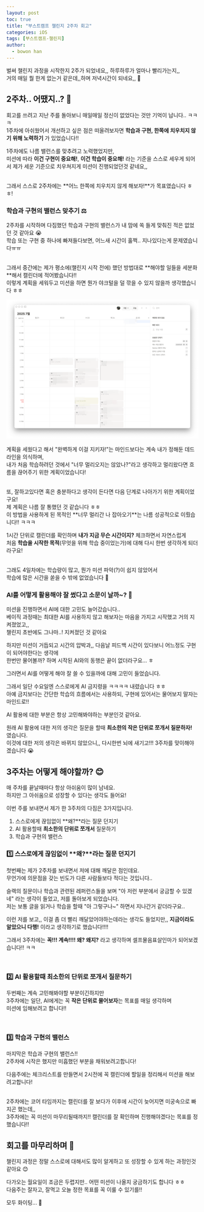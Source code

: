 ```yaml
---
layout: post
toc: true
title: "부스트캠프 챌린지 2주차 회고"
categories: iOS 
tags: [부스트캠프-챌린지]
author:
  - bowon han
---
```


벌써 챌린지 과정을 시작한지 2주가 되었네요,, 하루하루가 얼마나 빨리가는지,,
<br>
거의 매일 뭘 한게 없는거 같은데,,하며 저녁시간이 되네요,, 🥲

## 2주차.. 어땠지..? 🤔
회고를 쓰려고 지난 주를 돌아보니 매일매일 정신이 없었다는 것만 기억이 납니다.. ㅋㅋㅋ <br>
1주차에 아쉬웠어서 개선하고 싶은 점은 떠올려보자면 **학습과 구현, 한쪽에 치우치지 않기 위해 노력하기** 가 있었습니다!! 


1주차에도 나름 밸런스를 맞추려고 노력했었지만, <br>
미션에 따라 **이건 구현이 중요해!**, **이건 학습이 중요해!** 라는 기준을 스스로 세우게 되어서 제가 세운 기준으로 치우쳐지게 미션이 진행되었던것 같네요,,  

<br>
그래서 스스로 2주차에는 **어느 한쪽에 치우치지 않게 해보자!**가 목표였습니다 ㅎㅎ!

### 학습과 구현의 밸런스 맞추기 ⚖️ 
2주차를 시작하며 다짐했던 학습과 구현의 밸런스가 내 맘에 쏙 들게 맞춰진 적은 없었던 것 같아요 😭 <br>
학습 또는 구현 중 하나에 빠져들다보면, 어느새 시간이 훌쩍.. 지나있다는게 문제였습니다ㅠㅠ  

<br>
그래서 중간에는 제가 평소에(챌린지 시작 전에) 했던 방법대로 **해야할 일들을 세분화**해서 캘린더에 적어봤습니다!!  <br>
이렇게 계획을 세워두고 미션을 하면 뭔가 야크털을 덜 깎을 수 있지 않을까 생각했습니다 ㅎㅎ <br>

<img src="/images/boostcamp-memoir-1-1.png" width="800"> <br>

계획을 세웠다고 해서 "완벽하게 이걸 지키자!"는 마인드보다는 계속 내가 정해둔 데드라인을 의식하며, 
<br>
내가 처음 학습하려던 것에서 "너무 멀리오지는 않았나?"라고 생각하고 멀리왔다면 흐름을 끊어주기 위한 계획이었습니다! 

<br>
또, 잘하고있다면 혹은 충분하다고 생각이 든다면 다음 단계로 나아가기 위한 계획이었구요!

<br>
제 계획은 나름 잘 통했던 것 같습니다 ㅎㅎ <br>
이 방법을 사용하게 된 목적인 **너무 멀리간 나 잡아오기**는 나름 성공적으로 이뤘습니다!! ㅋㅋㅋ

1시간 단위로 캘린더를 확인하며 **내가 지금 무슨 시간이지?** 체크하면서 자연스럽게 <br>
처음 **학습을 시작한 목적**(무엇을 위해 학습 중이었는가)에 대해 다시 한번 생각하게 되더라구요!

<br>
그래도 4일차에는 학습량이 많고, 뭔가 미션 파악(?)이 쉽지 않았어서 <br>
학습에 많은 시간을 쏟을 수 밖에 없었습니다 🥲



### AI를 어떻게 활용해야 잘 썼다고 소문이 날까~? 🤖
미션을 진행하면서 AI에 대한 고민도 늘어갔습니다.. <br>
베이직 과정때는 최대한 AI를 사용하지 않고 해보자는 마음을 가지고 시작했고 거의 지켜졌었고,, <br>
챌린지 초반에도 그나마..! 지켜졌던 것 같아요
<br>

하지만 미션이 거듭되고 시간의 압박과,, 다음날 피드백 시간이 있다보니 어느정도 구현이 되어야한다는 생각에 <br>
한번만 물어볼까? 하며 시작된 AI와의 동행은 끝이 없더라구요... ㅎ 
<br>

그러면서 AI를 어떻게 해야 잘 쓸 수 있을까에 대해 고민이 들었습니다. <br>

그래서 일단 수요일엔 스스로에게 AI 금지령을 ㅋㅋㅋㅋ 내렸습니다 ㅎㅎ <br>
아예 금지보다는 간단한 학습의 흐름에서는 사용하되, 구현에 있어서는 물어보지 말자는 마인드로!!

AI 활용에 대한 부분은 항상 고민해봐야하는 부분인것 같아요.<br>

원래 AI 활용에 대한 저의 생각은 질문을 할때 **최소한의 작은 단위로 쪼개서 질문하자!** 였습니다.<br>
이것에 대한 저의 생각은 바뀌지 않았으니,, 다시한번 뇌에 새기고!!! 3주차를 맞이해야겠습니다 😭


## 3주차는 어떻게 해야할까? 😊
매 주차를 끝날때마다 항상 아쉬움이 많이 남네요. <br>
하지만 그 아쉬움으로 성장할 수 있다는 생각도 들어요!<br>

이번 주를 보내면서 제가 한 3주차의 다짐은 3가지입니다.

1. 스스로에게 끊임없이 **왜?**라는 질문 던지기
2. AI 활용할때 **최소한의 단위로 쪼개서** 질문하기 
3. 학습과 구현의 밸런스 

### 1️⃣ 스스로에게 끊임없이 **왜?**라는 질문 던지기
첫번째는 제가 2주차를 보내면서 저에 대해 깨달은 점인데요. <br> 
무언가에 의문점을 갖는 빈도가 다른 사람들보다 적다는 것입니다..
<br>

슬랙의 질문이나 학습과 관련된 레퍼런스들을 보며 "아 저런 부분에서 궁금할 수 있겠네" 라는 생각이 들었고, 저를 돌아보게 되었습니다.<br>
저는 보통 글을 읽거나 학습을 할때 "아 그렇구나~" 하면서 지나간거 같더라구요.. <br>

이런 저를 보고,, 이걸 좀 더 빨리 깨달았어야하는데라는 생각도 들었지만,, **지금이라도 알았으니 다행!** 이라고 생각하기로 했습니다!!!!<br>

그래서 3주차에는 **꼭!!! 계속!!!! 왜? 왜지?** 라고 생각하며 셀프물음표살인마가 되어보겠습니다!! ㅋㅋ

<br>

### 2️⃣ AI 활용할때 최소한의 단위로 쪼개서 질문하기 
두번째는 계속 고민해봐야할 부분이긴하지만 <br>
3주차에는 일단, AI에게는 꼭 **작은 단위로 물어보자**는 목표를 매일 생각하며 <br>
미션에 임해보려고 합니다!!

<br>

### 3️⃣ 학습과 구현의 밸런스 
마지막은 학습과 구현의 밸런스!! <br>
2주차에 시작은 했지만 미흡했던 부분을 채워보려고합니다! <br>

다음주에는 체크리스트를 만들면서 2시전에 꼭 캘린더에 할일을 정리해서 미션을 해보려고합니다! 

<br>
2주차에는 코어 타임까지는 캘린더를 잘 보다가 이후에 시간이 늦어지면 미궁속으로 빠지곤 했는데,, <br>
3주차에는 꼭 미션이 마무리될때까지!! 캘린더를 잘 확인하며 진행해야겠다는 목표를 정했습니다!! 


## 회고를 마무리하며 📝
챌린지 과정은 정말 스스로에 대해서도 많이 알게하고 또 성장할 수 있게 하는 과정인것 같아요 😊 <br>

다가오는 월요일이 조금은 두렵지만.. 어떤 미션이 나올지 궁금하기도 합니다 ㅎㅎ <br>
다음주는 잘자고, 잘먹고 오늘 정한 목표를 꼭 이룰 수 있기를!! <br>

모두 화이팅... 🫠


